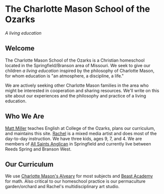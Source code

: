 # The Charlotte Mason School of the Ozarks

*A living education*

## Welcome

The Charlotte Mason School of the Ozarks is a Christian homeschool located in the Springfield/Branson area of Missouri. We seek to give our children *a living education* inspired by the philosophy of Charlotte Mason, for whom education is "an atmosphere, a discipline, a life."

We are actively seeking other Charlotte Mason families in the area who might be interested in cooperation and sharing resources. We'll write on this site about our experiences and the philosophy and practice of a living education.

## Who We Are

[Matt Miller](http://matt-miller.org) teaches English at College of the Ozarks, plans our curriculum, and maintains this site. [Rachel](https://www.instagram.com/windfallarts/) is a mixed media artist and does most of the day-to-day instruction. We have three kids, ages 9, 7, and 4. We are members of [All Saints Anglican](https://www.allsaintsspringfield.org/) in Springfield and currently live between Reeds Spring and Branson West.

## Our Curriculum

We use [Charlotte Mason's Alveary](https://charlottemasoninstitute.org/) for most subjects and [Beast Academy](https://beastacademy.com/) for math. Also critical to our homeschool practice is our permaculture garden/orchard and Rachel's multidisciplinary art studio.
